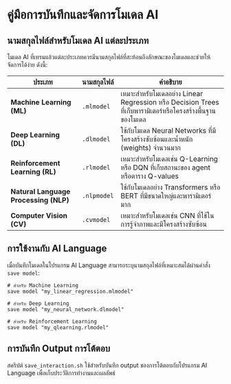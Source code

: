 
# คู่มือการบันทึกและจัดการโมเดล AI

## นามสกุลไฟล์สำหรับโมเดล AI แต่ละประเภท

โมเดล AI ที่เทรนแล้วแต่ละประเภทควรมีนามสกุลไฟล์ที่สะท้อนถึงลักษณะของโมเดลและช่วยให้จัดการได้ง่าย ดังนี้:

| ประเภท | นามสกุลไฟล์ | คำอธิบาย |
|--------|------------|----------|
| **Machine Learning (ML)** | `.mlmodel` | เหมาะสำหรับโมเดลอย่าง Linear Regression หรือ Decision Trees ที่เก็บพารามิเตอร์หรือโครงสร้างพื้นฐานของโมเดล |
| **Deep Learning (DL)** | `.dlmodel` | ใช้กับโมเดล Neural Networks ที่มีโครงสร้างซับซ้อนและน้ำหนัก (weights) จำนวนมาก |
| **Reinforcement Learning (RL)** | `.rlmodel` | เหมาะสำหรับโมเดลเช่น Q-Learning หรือ DQN ที่เก็บสถานะของ agent หรือตาราง Q-values |
| **Natural Language Processing (NLP)** | `.nlpmodel` | ใช้กับโมเดลอย่าง Transformers หรือ BERT ที่มีขนาดใหญ่และพารามิเตอร์มาก |
| **Computer Vision (CV)** | `.cvmodel` | เหมาะสำหรับโมเดลเช่น CNN ที่ใช้ในการรู้จำภาพและมีโครงสร้างซับซ้อน |

## การใช้งานกับ AI Language

เมื่อบันทึกโมเดลในโปรแกรม AI Language สามารถระบุนามสกุลไฟล์ที่เหมาะสมได้ผ่านคำสั่ง `save model`:

```
# สำหรับ Machine Learning
save model "my_linear_regression.mlmodel"

# สำหรับ Deep Learning
save model "my_neural_network.dlmodel"

# สำหรับ Reinforcement Learning
save model "my_qlearning.rlmodel"
```

## การบันทึก Output การโต้ตอบ

สคริปต์ `save_interaction.sh` ใช้สำหรับบันทึก output ของการโต้ตอบกับโปรแกรม AI Language
เพื่อเก็บประวัติการทำงานและผลลัพธ์
